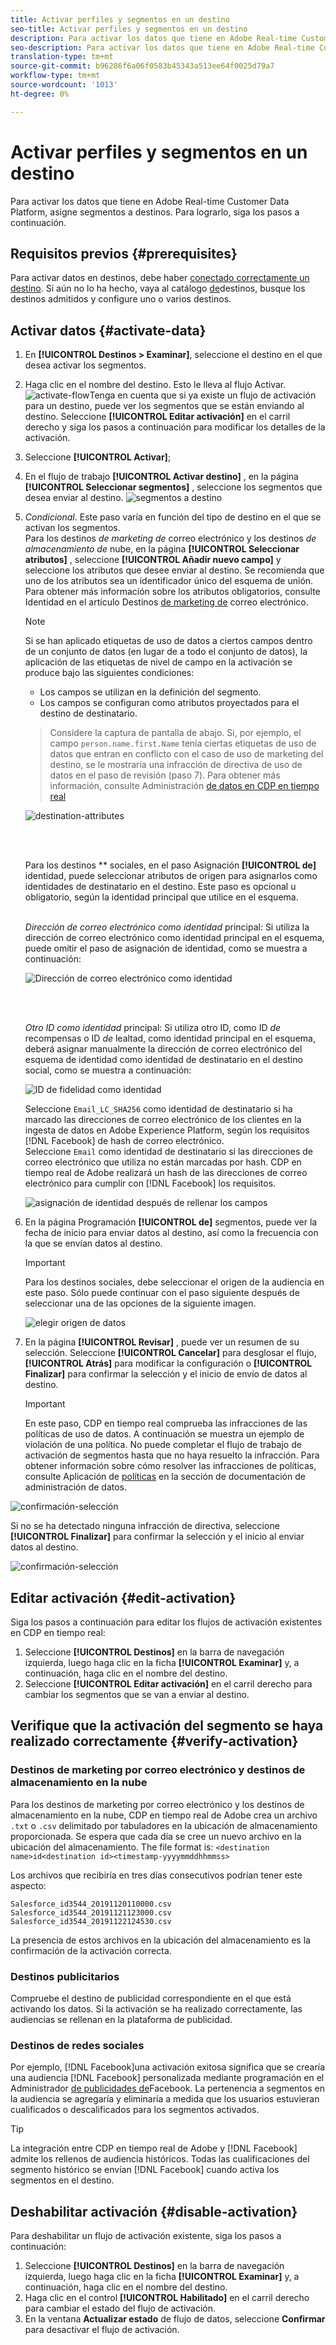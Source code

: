 ```yaml
---
title: Activar perfiles y segmentos en un destino
seo-title: Activar perfiles y segmentos en un destino
description: Para activar los datos que tiene en Adobe Real-time Customer Data Platform, asigne segmentos a destinos. Para lograrlo, siga los pasos a continuación.
seo-description: Para activar los datos que tiene en Adobe Real-time Customer Data Platform, asigne segmentos a destinos. Para lograrlo, siga los pasos a continuación.
translation-type: tm+mt
source-git-commit: b96286f6a06f0583b45343a513ee64f0025d79a7
workflow-type: tm+mt
source-wordcount: '1013'
ht-degree: 0%

---
```



# Activar perfiles y segmentos en un destino

Para activar los datos que tiene en Adobe Real-time Customer Data Platform, asigne segmentos a destinos. Para lograrlo, siga los pasos a continuación.

## Requisitos previos {#prerequisites}

Para activar datos en destinos, debe haber [conectado correctamente un destino](/help/rtcdp/destinations/connect-destination.md). Si aún no lo ha hecho, vaya al catálogo [de](/help/rtcdp/destinations/destinations-catalog.md)destinos, busque los destinos admitidos y configure uno o varios destinos.

## Activar datos {#activate-data}

1. En **[!UICONTROL Destinos > Examinar]**, seleccione el destino en el que desea activar los segmentos.
2. Haga clic en el nombre del destino. Esto le lleva al flujo Activar.
   ![activate-flow](/help/rtcdp/destinations/assets/activate-flow.png)Tenga en cuenta que si ya existe un flujo de activación para un destino, puede ver los segmentos que se están enviando al destino. Seleccione **[!UICONTROL Editar activación]** en el carril derecho y siga los pasos a continuación para modificar los detalles de la activación.
3. Seleccione **[!UICONTROL Activar]**;
4. En el flujo de trabajo **[!UICONTROL Activar destino]** , en la página **[!UICONTROL Seleccionar segmentos]** , seleccione los segmentos que desea enviar al destino.
   ![segmentos a destino](/help/rtcdp/destinations/assets/email-select-segments.png)
5. *Condicional*. Este paso varía en función del tipo de destino en el que se activan los segmentos. <br> Para los destinos *de marketing de* correo electrónico y los destinos *de almacenamiento de* nube, en la página **[!UICONTROL Seleccionar atributos]** , seleccione **[!UICONTROL Añadir nuevo campo]** y seleccione los atributos que desee enviar al destino.
Se recomienda que uno de los atributos sea un identificador [](/help/rtcdp/destinations/email-marketing-destinations.md#identity) único del esquema de unión. Para obtener más información sobre los atributos obligatorios, consulte Identidad en el artículo Destinos [de marketing de](/help/rtcdp/destinations/email-marketing-destinations.md#identity) correo electrónico.

   >[!NOTE]
   > 
   >Si se han aplicado etiquetas de uso de datos a ciertos campos dentro de un conjunto de datos (en lugar de a todo el conjunto de datos), la aplicación de las etiquetas de nivel de campo en la activación se produce bajo las siguientes condiciones:
   >* Los campos se utilizan en la definición del segmento.
   >* Los campos se configuran como atributos proyectados para el destino de destinatario.

   >
   > Considere la captura de pantalla de abajo. Si, por ejemplo, el campo `person.name.first.Name` tenía ciertas etiquetas de uso de datos que entran en conflicto con el caso de uso de marketing del destino, se le mostraría una infracción de directiva de uso de datos en el paso de revisión (paso 7). Para obtener más información, consulte Administración [de datos en CDP en tiempo real](/help/rtcdp/privacy/data-governance-overview.md#destinations)

   ![destination-attributes](/help/rtcdp/destinations/assets/select-attributes-step.png)

   <br> 

   Para los destinos ** sociales, en el paso Asignación **[!UICONTROL de]** identidad, puede seleccionar atributos de origen para asignarlos como identidades de destinatario en el destino. Este paso es opcional u obligatorio, según la identidad principal que utilice en el esquema. <br> 

   *Dirección de correo electrónico como identidad* principal: Si utiliza la dirección de correo electrónico como identidad principal en el esquema, puede omitir el paso de asignación de identidad, como se muestra a continuación:

   ![Dirección de correo electrónico como identidad](/help/rtcdp/destinations/assets/email-as-identity.gif)

   <br> 

   *Otro ID como identidad* principal: Si utiliza otro ID, como ID *de* recompensas o ID *de* lealtad, como identidad principal en el esquema, deberá asignar manualmente la dirección de correo electrónico del esquema de identidad como identidad de destinatario en el destino social, como se muestra a continuación:

   ![ID de fidelidad como identidad](/help/rtcdp/destinations/assets/rewardsid-as-identity.gif)


   Seleccione `Email_LC_SHA256` como identidad de destinatario si ha marcado las direcciones de correo electrónico de los clientes en la ingesta de datos en Adobe Experience Platform, según los requisitos [!DNL Facebook] de hash de [](/help/rtcdp/destinations/facebook-destination.md#email-hashing-requirements)correo electrónico. <br> Seleccione `Email` como identidad de destinatario si las direcciones de correo electrónico que utiliza no están marcadas por hash. CDP en tiempo real de Adobe realizará un hash de las direcciones de correo electrónico para cumplir con [!DNL Facebook] los requisitos.

   ![asignación de identidad después de rellenar los campos](/help/rtcdp/destinations/assets/identity-mapping.png)

6. En la página Programación **[!UICONTROL de]** segmentos, puede ver la fecha de inicio para enviar datos al destino, así como la frecuencia con la que se envían datos al destino.

   >[!IMPORTANT]
   >
   >Para los destinos sociales, debe seleccionar el origen de la audiencia en este paso. Sólo puede continuar con el paso siguiente después de seleccionar una de las opciones de la siguiente imagen.

   ![elegir origen de datos](/help/rtcdp/destinations/assets/choose-data-origin.png)

7. En la página **[!UICONTROL Revisar]** , puede ver un resumen de su selección. Seleccione **[!UICONTROL Cancelar]** para desglosar el flujo, **[!UICONTROL Atrás]** para modificar la configuración o **[!UICONTROL Finalizar]** para confirmar la selección y el inicio de envío de datos al destino.

   >[!IMPORTANT]
   >
   >En este paso, CDP en tiempo real comprueba las infracciones de las políticas de uso de datos. A continuación se muestra un ejemplo de violación de una política. No puede completar el flujo de trabajo de activación de segmentos hasta que no haya resuelto la infracción. Para obtener información sobre cómo resolver las infracciones de políticas, consulte Aplicación de [políticas](/help/rtcdp/privacy/data-governance-overview.md#enforcement) en la sección de documentación de administración de datos.

![confirmación-selección](/help/rtcdp/destinations/assets/data-policy-violation.png)

Si no se ha detectado ninguna infracción de directiva, seleccione **[!UICONTROL Finalizar]** para confirmar la selección y el inicio al enviar datos al destino.

![confirmación-selección](/help/rtcdp/destinations/assets/confirm-selection.png)



## Editar activación {#edit-activation}

Siga los pasos a continuación para editar los flujos de activación existentes en CDP en tiempo real:

1. Seleccione **[!UICONTROL Destinos]** en la barra de navegación izquierda, luego haga clic en la ficha **[!UICONTROL Examinar]** y, a continuación, haga clic en el nombre del destino.
2. Seleccione **[!UICONTROL Editar activación]** en el carril derecho para cambiar los segmentos que se van a enviar al destino.

## Verifique que la activación del segmento se haya realizado correctamente {#verify-activation}

### Destinos de marketing por correo electrónico y destinos de almacenamiento en la nube

Para los destinos de marketing por correo electrónico y los destinos de almacenamiento en la nube, CDP en tiempo real de Adobe crea un archivo `.txt` o `.csv` delimitado por tabuladores en la ubicación de almacenamiento proporcionada. Se espera que cada día se cree un nuevo archivo en la ubicación del almacenamiento. The file format is:
`<destination name>id<destination id><timestamp-yyyymmddhhmmss>`

Los archivos que recibiría en tres días consecutivos podrían tener este aspecto:

```
Salesforce_id3544_20191120110000.csv
Salesforce_id3544_20191121123000.csv
Salesforce_id3544_20191122124530.csv
```

La presencia de estos archivos en la ubicación del almacenamiento es la confirmación de la activación correcta.

### Destinos publicitarios

Compruebe el destino de publicidad correspondiente en el que está activando los datos. Si la activación se ha realizado correctamente, las audiencias se rellenan en la plataforma de publicidad.

### Destinos de redes sociales

Por ejemplo, [!DNL Facebook]una activación exitosa significa que se crearía una audiencia [!DNL Facebook] personalizada mediante programación en el Administrador [de publicidades de](https://www.facebook.com/adsmanager/manage/)Facebook. La pertenencia a segmentos en la audiencia se agregaría y eliminaría a medida que los usuarios estuvieran cualificados o descalificados para los segmentos activados.

>[!TIP]
>
>La integración entre CDP en tiempo real de Adobe y [!DNL Facebook] admite los rellenos de audiencia históricos. Todas las cualificaciones del segmento histórico se envían [!DNL Facebook] cuando activa los segmentos en el destino.

## Deshabilitar activación {#disable-activation}

Para deshabilitar un flujo de activación existente, siga los pasos a continuación:

1. Seleccione **[!UICONTROL Destinos]** en la barra de navegación izquierda, luego haga clic en la ficha **[!UICONTROL Examinar]** y, a continuación, haga clic en el nombre del destino.
2. Haga clic en el control **[!UICONTROL Habilitado]** en el carril derecho para cambiar el estado del flujo de activación.
3. En la ventana **Actualizar estado** de flujo de datos, seleccione **Confirmar** para desactivar el flujo de activación.
